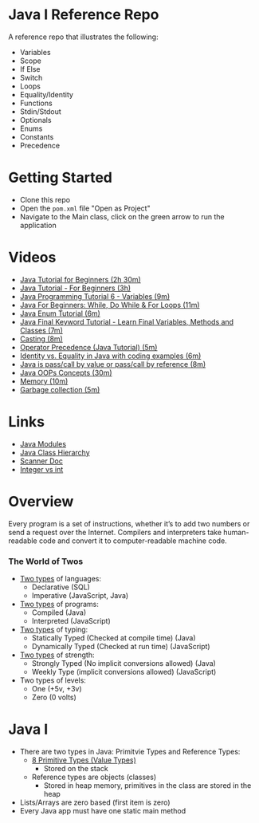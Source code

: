# Java I Reference Repo
A reference repo that illustrates the following:
- Variables
- Scope
- If Else
- Switch
- Loops
- Equality/Identity
- Functions
- Stdin/Stdout
- Optionals
- Enums
- Constants
- Precedence

# Getting Started
- Clone this repo
- Open the `pom.xml` file "Open as Project"
- Navigate to the Main class, click on the green arrow to run the application

# Videos
- [Java Tutorial for Beginners (2h 30m)](https://youtu.be/eIrMbAQSU34)
- [Java Tutorial - For Beginners (3h)](https://youtu.be/Yv_4RXyLjL8)
- [Java Programming Tutorial 6 - Variables (9m)](https://youtu.be/7wWvSn_qiBc)
- [Java For Beginners: While, Do While & For Loops (11m)](https://youtu.be/6djggrlkHY8)
- [Java Enum Tutorial (6m)](https://youtu.be/hrEF3M2LCrc)
- [Java Final Keyword Tutorial - Learn Final Variables, Methods and Classes (7m)](https://youtu.be/730BMKm4qYM)
- [Casting (8m)](https://youtu.be/9ATVKpRZaPg)
- [Operator Precedence (Java Tutorial) (5m)](https://youtu.be/gEJEDdambGc)		
- [Identity vs. Equality in Java with coding examples (6m)](https://youtu.be/OOpO46_k7Uo	)
- [Java is pass/call by value or pass/call by reference (8m)](https://youtu.be/w4sGl3HxgZw)
- [Java OOPs Concepts (30m)](https://youtu.be/7GwptabrYyk)
- [Memory (10m)](https://youtu.be/fM8yj93X80s)
- [Garbage collection (5m)](https://youtu.be/fGO1GYz1irs)

# Links
- [Java Modules](https://docs.oracle.com/en/java/javase/18/docs/api/java.base/module-summary.html)
- [Java Class Hierarchy](https://docs.oracle.com/en/java/javase/18/docs/api/overview-tree.html)
- [Scanner Doc](https://docs.oracle.com/javase/8/docs/api/java/util/Scanner.html)
- [Integer vs int](https://www.geeksforgeeks.org/difference-between-an-integer-and-int-in-java/#:~:text=In%20Java%2C%20int%20is%20a,and%20manipulating%20an%20int%20data.)

# Overview
Every program is a set of instructions, whether it’s to add two numbers or send a request over the Internet. Compilers and interpreters take human-readable code and convert it to computer-readable machine code.

### The World of Twos
- [Two types](https://codeburst.io/declarative-vs-imperative-programming-a8a7c93d9ad2) of languages:
  - Declarative (SQL)
  - Imperative (JavaScript, Java)
- [Two types](https://www.freecodecamp.org/news/compiled-versus-interpreted-languages/) of programs:
  - Compiled (Java)
  - Interpreted (JavaScript)
- [Two types](https://www.educative.io/edpresso/statically-v-dynamically-v-strongly-v-weakly-typed-languages) of typing:
  - Statically Typed (Checked at compile time) (Java)
  - Dynamically Typed (Checked at run time) (JavaScript)
- [Two types](https://www.educative.io/edpresso/statically-v-dynamically-v-strongly-v-weakly-typed-languages) of strength:
  - Strongly Typed (No implicit conversions allowed) (Java)
  - Weekly Type (implicit conversions allowed) (JavaScript)
- Two types of levels:
  - One (+5v, +3v)
  - Zero (0 volts)
  
# Java I
- There are two types in Java: Primitvie Types and Reference Types:
  - [8 Primitive Types (Value Types)](https://docs.oracle.com/javase/tutorial/java/nutsandbolts/datatypes.html)
    - Stored on the stack
  - Reference types are objects (classes)
    - Stored in heap memory, primitives in the class are stored in the heap
- Lists/Arrays are zero based (first item is zero)
- Every Java app must have one static main method

